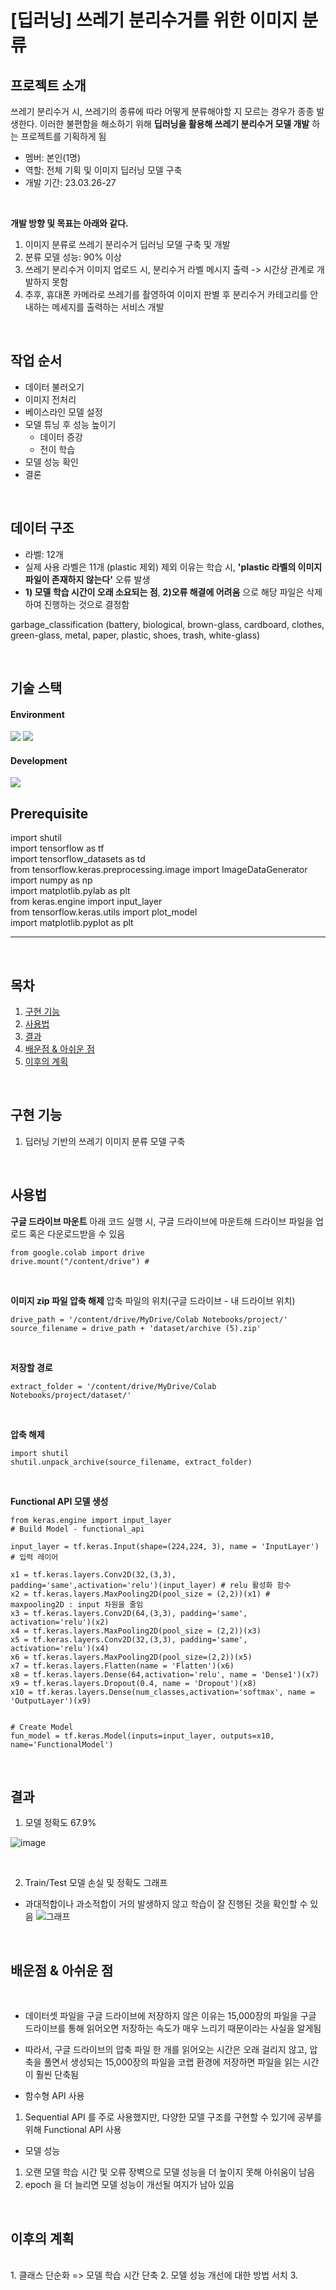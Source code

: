 # [딥러닝] 쓰레기 분리수거를 위한 이미지 분류

## 프로젝트 소개
쓰레기 분리수거 시, 쓰레기의 종류에 따라 어떻게 분류해야할 지 모르는 경우가 종종 발생한다.
이러한 불편함을 해소하기 위해 **딥러닝을 활용해 쓰레기 분리수거 모델 개발** 하는 프로젝트를 기획하게 됨
<br>

* 멤버: 본인(1명)
* 역할: 전체 기획 및 이미지 딥러닝 모델 구축
* 개발 기간: 23.03.26-27
<br>

**개발 방향 및 목표는 아래와 같다.**
1. 이미지 분류로 쓰레기 분리수거 딥러닝 모델 구축 및 개발
2. 분류 모델 성능: 90% 이상
3. 쓰레기 분리수거 이미지 업로드 시, 분리수거 라벨 메시지 출력 -> 시간상 관계로 개발하지 못함
4. 추후, 휴대폰 카메라로 쓰레기를 촬영하여 이미지 판별 후 분리수거 카테고리를 안내하는 메세지를 출력하는 서비스 개발
<br>

## 작업 순서
* 데이터 불러오기
* 이미지 전처리
* 베이스라인 모델 설정
* 모델 튜닝 후 성능 높이기
  * 데이터 증강
  * 전이 학습
* 모델 성능 확인
* 결론
 
 <br>

## 데이터 구조
* 라벨: 12개
* 실제 사용 라벨은 11개 (plastic 제외) 제외 이유는 학습 시, **'plastic 라벨의 이미지 파일이 존재하지 않는다'** 오류 발생
* **1) 모델 학습 시간이 오래 소요되는 점**, **2)오류 해결에 어려움** 으로 해당 파일은 삭제하여 진행하는 것으로 결정함


garbage_classification
(battery, biological, brown-glass, cardboard, clothes, green-glass, metal, paper, plastic, shoes, trash, white-glass)

<br>

## 기술 스택
#### Environment
<img src="https://img.shields.io/badge/visualstudiocode-007ACC?style=for-the-badge&logo=visualstudiocode&logoColor=white"/>
<img src="https://img.shields.io/badge/windows-0078D6?style=for-the-badge&logo=windows&logoColor=white"/>


#### Development
 <img src="https://img.shields.io/badge/python-3776AB?style=for-the-badge&logo=python&logoColor=white"> 
<br>
  
## Prerequisite

import shutil   
import tensorflow as tf   
import tensorflow_datasets as td   
from tensorflow.keras.preprocessing.image import ImageDataGenerator   
import numpy as np   
import matplotlib.pylab as plt   
from keras.engine import input_layer   
from tensorflow.keras.utils import plot_model   
import matplotlib.pyplot as plt   




---
<br>

## 목차
1. [구현 기능](#구현-기능)
2. [사용법](#사용법)
3. [결과](#결과)
4. [배운점 & 아쉬운 점](#배운점-&-아쉬운-점)
5. [이후의 계획](#이후의-계획)
<br>

## 구현 기능
1. 딥러닝 기반의 쓰레기 이미지 분류 모델 구축
<br>

## 사용법

**구글 드라이브 마운트**
아래 코드 실행 시, 구글 드라이브에 마운트해 드라이브 파일을 업로드 혹은 다운로드받을 수 있음
```
from google.colab import drive
drive.mount("/content/drive") # 
```
<br>

**이미지 zip 파일 압축 해제**
압축 파일의 위치(구글 드라이브 - 내 드라이브 위치)
``` 
drive_path = '/content/drive/MyDrive/Colab Notebooks/project/'
source_filename = drive_path + 'dataset/archive (5).zip'
```
<br>

**저장할 경로**
```
extract_folder = '/content/drive/MyDrive/Colab Notebooks/project/dataset/'
```
<br>

**압축 해제**
```
import shutil
shutil.unpack_archive(source_filename, extract_folder)
```
<br>

**Functional API 모델 생성**
```
from keras.engine import input_layer
# Build Model - functional_api

input_layer = tf.keras.Input(shape=(224,224, 3), name = 'InputLayer') # 입력 레이어

x1 = tf.keras.layers.Conv2D(32,(3,3), padding='same',activation='relu')(input_layer) # relu 활성화 함수 
x2 = tf.keras.layers.MaxPooling2D(pool_size = (2,2))(x1) # maxpooling2D : input 차원을 줄임
x3 = tf.keras.layers.Conv2D(64,(3,3), padding='same', activation='relu')(x2)
x4 = tf.keras.layers.MaxPooling2D(pool_size = (2,2))(x3)
x5 = tf.keras.layers.Conv2D(32,(3,3), padding='same', activation='relu')(x4)
x6 = tf.keras.layers.MaxPooling2D(pool_size=(2,2))(x5)
x7 = tf.keras.layers.Flatten(name = 'Flatten')(x6)
x8 = tf.keras.layers.Dense(64,activation='relu', name = 'Dense1')(x7)
x9 = tf.keras.layers.Dropout(0.4, name = 'Dropout')(x8)
x10 = tf.keras.layers.Dense(num_classes,activation='softmax', name = 'OutputLayer')(x9)


# Create Model
fun_model = tf.keras.Model(inputs=input_layer, outputs=x10, name='FunctionalModel')
```
<br>


## 결과
1) 모델 정확도 67.9%

![image](https://user-images.githubusercontent.com/122415320/235335209-b12f9abe-8fc1-45cb-8ba2-e818aefc01c5.png)

<br>


2) Train/Test 모델 손실 및 정확도 그래프

* 과대적합이나 과소적합이 거의 발생하지 않고 학습이 잘 진행된 것을 확인할 수 있음
![그래프](https://user-images.githubusercontent.com/122415320/235342956-e6048d32-58a0-4d14-be72-4f6e91dc242f.jpg)
<br>


## 배운점 & 아쉬운 점
<br>
  
 * 데이터셋 파일을 구글 드라이브에 저장하지 않은 이유는 15,000장의 파일을 구글 드라이브를 통해 읽어오면 저장하는 속도가 매우 느리기 때문이라는 사실을 알게됨
  
 * 따라서, 구글 드라이브의 압축 파일 한 개를 읽어오는 시간은 오래 걸리지 않고, 압축을 풀면서 생성되는 15,000장의 파일을 코랩 환경에 저장하면 파일을 읽는 시간이 훨씬 단축됨
 
 * 함수형 API 사용
1. Sequential API 를 주로 사용했지만, 다양한 모델 구조를 구현할 수 있기에 공부를 위해 Functional API  사용

* 모델 성능
1. 오랜 모델 학습 시간 및 오류 장벽으로 모델 성능을 더 높이지 못해 아쉬움이 남음
2. epoch 을 더 늘리면 모델 성능이 개선될 여지가 남아 있음

<br>


## 이후의 계획
<br>
1. 클래스 단순화 => 모델 학습 시간 단축
2. 모델 성능 개선에 대한 방법 서치
3. 



